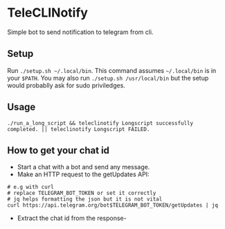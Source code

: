 # TeleCLINotify

Simple bot to send notification to telegram from cli.

## Setup
Run `./setup.sh ~/.local/bin`. This command assumes `~/.local/bin` is in your `$PATH`. You may also run `./setup.sh /usr/local/bin` but the setup would probablly ask for sudo priviledges.

## Usage
```
./run_a_long_script && teleclinotify Longscript successfully completed. || teleclinotify Longscript FAILED.
```

## How to get your chat id
- Start a chat with a bot and send any message.
- Make an HTTP request to the getUpdates API:
```
# e.g with curl
# replace TELEGRAM_BOT_TOKEN or set it correctly
# jq helps formatting the json but it is not vital
curl https://api.telegram.org/bot$TELEGRAM_BOT_TOKEN/getUpdates | jq
```
- Extract the chat id from the response-